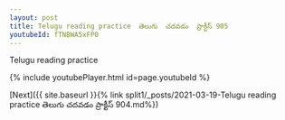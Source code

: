 ```yaml
---
layout: post
title: Telugu reading practice  తెలుగు  చదవడం  ప్రాక్టీస్ 905
youtubeId: fTNBWA5xFP0
---
```

 
 
Telugu reading practice
 
 
 
 
 


{% include youtubePlayer.html id=page.youtubeId %}
 
[Next]({{ site.baseurl }}{% link  split1/_posts/2021-03-19-Telugu reading practice  తెలుగు  చదవడం  ప్రాక్టీస్ 904.md%})
 
